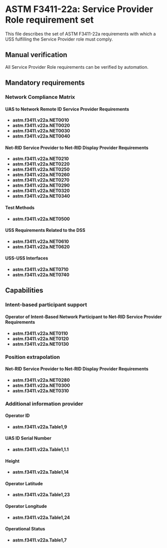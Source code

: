 # ASTM F3411-22a: Service Provider Role requirement set

This file describes the set of ASTM F3411-22a requirements with which a USS fulfilling the Service Provider role must comply.

## Manual verification

All Service Provider Role requirements can be verified by automation.

## Mandatory requirements

### Network Compliance Matrix

#### UAS to Network Remote ID Service Provider Requirements

* **astm.f3411.v22a.NET0010**
* **astm.f3411.v22a.NET0020**
* **astm.f3411.v22a.NET0030**
* **astm.f3411.v22a.NET0040**

#### Net-RID Service Provider to Net-RID Display Provider Requirements

* **astm.f3411.v22a.NET0210**
* **astm.f3411.v22a.NET0220**
* **astm.f3411.v22a.NET0250**
* **astm.f3411.v22a.NET0260**
* **astm.f3411.v22a.NET0270**
* **astm.f3411.v22a.NET0290**
* **astm.f3411.v22a.NET0320**
* **astm.f3411.v22a.NET0340**

#### Test Methods

* **astm.f3411.v22a.NET0500**

#### USS Requirements Related to the DSS

* **astm.f3411.v22a.NET0610**
* **astm.f3411.v22a.NET0620**

#### USS-USS Interfaces

* **astm.f3411.v22a.NET0710**
* **astm.f3411.v22a.NET0740**

## Capabilities

### Intent-based participant support

#### Operator of Intent-Based Network Participant to Net-RID Service Provider Requirements

* **astm.f3411.v22a.NET0110**
* **astm.f3411.v22a.NET0120**
* **astm.f3411.v22a.NET0130**

### Position extrapolation

#### Net-RID Service Provider to Net-RID Display Provider Requirements

* **astm.f3411.v22a.NET0280**
* **astm.f3411.v22a.NET0300**
* **astm.f3411.v22a.NET0310**

### Additional information provider

#### Operator ID

  * **astm.f3411.v22a.Table1,9**

#### UAS ID Serial Number

  * **astm.f3411.v22a.Table1,1.1**

#### Height

  * **astm.f3411.v22a.Table1,14**

#### Operator Latitude

  * **astm.f3411.v22a.Table1,23**

#### Operator Longitude

  * **astm.f3411.v22a.Table1,24**

#### Operational Status

  * **astm.f3411.v22a.Table1,7**
